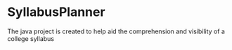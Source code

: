 # SyllabusPlanner

The java project is created to help aid the comprehension and visibility of a college syllabus
